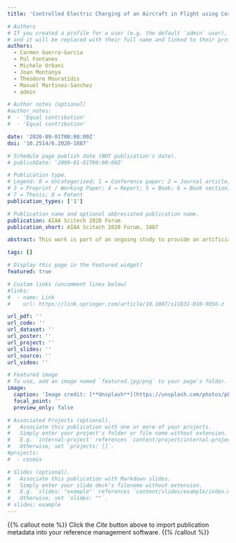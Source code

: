 ```yaml
---
title: 'Controlled Electric Charging of an Aircraft in Flight using Corona Discharge'

# Authors
# If you created a profile for a user (e.g. the default `admin` user), write the username (folder name) here
# and it will be replaced with their full name and linked to their profile.
authors:  
  - Carmen Guerra-Garcia
  - Pol Fontanes
  - Michele Urbani
  - Joan Montanya
  - Theodore Mouratidis
  - Manuel Martinez-Sanchez
  - admin

# Author notes (optional)
#author_notes:
#  - 'Equal contribution'
#  - 'Equal contribution'

date: '2020-09-01T00:00:00Z'
doi: '10.2514/6.2020-1887'

# Schedule page publish date (NOT publication's date).
# publishDate: '2009-01-01T00:00:00Z'

# Publication type.
# Legend: 0 = Uncategorized; 1 = Conference paper; 2 = Journal article;
# 3 = Preprint / Working Paper; 4 = Report; 5 = Book; 6 = Book section;
# 7 = Thesis; 8 = Patent
publication_types: ['1']

# Publication name and optional abbreviated publication name.
publication: AIAA Scitech 2020 Forum
publication_short: AIAA Scitech 2020 Forum, 1887

abstract: This work is part of an ongoing study to provide an artificial means of controlling the net electrical charge of an aircraft in flight through charge emission. The charging system consists on an onboard d.c. high voltage power supply (of the order of 10 kV) with the high voltage terminal connected to a coronating anode and the low voltage terminal connected to the body whose potential needs to be controlled. The system must be electrically floating and exposed to wind. During an initial transient, the positive ions produced by the corona are convected away by the wind and the body charges negatively in response. This paper presents a theoretical model of the charging strategy that reveals two distinct regimes of charging and corona operation, as well as wind tunnel experiments using both a sphere-corona tip assembly and a 2D wing-corona wire assembly that confirm the theoretical predictions. Finally, we implement the system in an RC aircraft to demonstrate that charging in flight using corona discharge is feasible and does not affect flight operations. 

tags: []

# Display this page in the Featured widget?
featured: true

# Custom links (uncomment lines below)
#links:
#  - name: Link
#    url: https://link.springer.com/article/10.1007/s11831-010-9056-z

url_pdf: ''
url_code: ''
url_dataset: ''
url_poster: ''
url_project: ''
url_slides: ''
url_source: ''
url_video: ''

# Featured image
# To use, add an image named `featured.jpg/png` to your page's folder.
image:
  caption: 'Image credit: [**Unsplash**](https://unsplash.com/photos/pLCdAaMFLTE)'
  focal_point: ''
  preview_only: false

# Associated Projects (optional).
#   Associate this publication with one or more of your projects.
#   Simply enter your project's folder or file name without extension.
#   E.g. `internal-project` references `content/project/internal-project/index.md`.
#   Otherwise, set `projects: []`.
#projects:
#  - cesmix

# Slides (optional).
#   Associate this publication with Markdown slides.
#   Simply enter your slide deck's filename without extension.
#   E.g. `slides: "example"` references `content/slides/example/index.md`.
#   Otherwise, set `slides: ""`.
# slides: example
---
```


{{% callout note %}}
Click the _Cite_ button above to import publication metadata into your reference management software.
{{% /callout %}}
